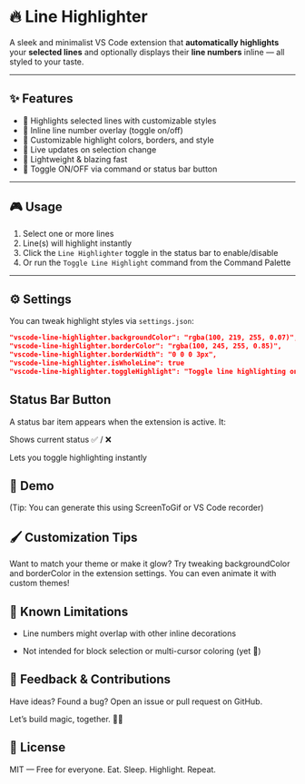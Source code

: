 # 🔥 Line Highlighter

A sleek and minimalist VS Code extension that **automatically highlights** your **selected lines** and optionally displays their **line numbers** inline — all styled to your taste.

---

## ✨ Features

- 🔹 Highlights selected lines with customizable styles
- 🔹 Inline line number overlay (toggle on/off)
- 🔹 Customizable highlight colors, borders, and style
- 🔹 Live updates on selection change
- 🔹 Lightweight & blazing fast
- 🔹 Toggle ON/OFF via command or status bar button

---

## 🎮 Usage

1. Select one or more lines
2. Line(s) will highlight instantly
3. Click the `Line Highlighter` toggle in the status bar to enable/disable
4. Or run the `Toggle Line Highlight` command from the Command Palette

---

## ⚙️ Settings

You can tweak highlight styles via `settings.json`:

```json
"vscode-line-highlighter.backgroundColor": "rgba(100, 219, 255, 0.07)",
"vscode-line-highlighter.borderColor": "rgba(100, 245, 255, 0.85)",
"vscode-line-highlighter.borderWidth": "0 0 0 3px",
"vscode-line-highlighter.isWholeLine": true
"vscode-line-highlighter.toggleHighlight": "Toggle line highlighting on/off
```

## Status Bar Button

A status bar item appears when the extension is active. It:

Shows current status ✅ / ❌

Lets you toggle highlighting instantly

## 🚀 Demo

(Tip: You can generate this using ScreenToGif or VS Code recorder)

## 🖌️ Customization Tips

Want to match your theme or make it glow?
Try tweaking backgroundColor and borderColor in the extension settings. You can even animate it with custom themes!

## 🧪 Known Limitations

- Line numbers might overlap with other inline decorations

- Not intended for block selection or multi-cursor coloring (yet 👀)

## 💬 Feedback & Contributions

Have ideas? Found a bug?
Open an issue or pull request on GitHub.

Let’s build magic, together. 🔮✨

## 🧾 License

MIT — Free for everyone. Eat. Sleep. Highlight. Repeat.

